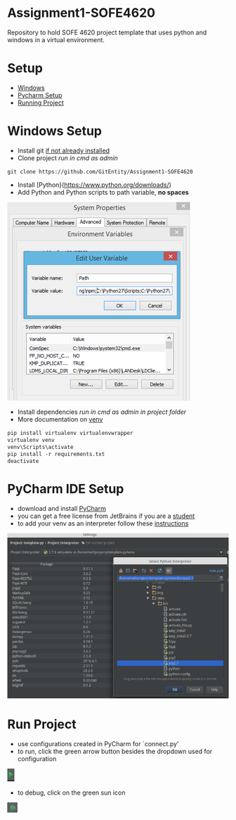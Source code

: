 # Assignment1-SOFE4620
Repository to hold SOFE 4620 project template that uses python and windows in a virtual environment. 

# Setup
- [Windows](#windows-setup)
- [Pycharm Setup](#pycharm-ide-setup)
- [Running Project](#run-project)

# Windows Setup
- Install git [if not already installed](https://git-scm.com/download/win)
- Clone project *run in cmd as admin*
```
git clone https://github.com/GitEntity/Assignment1-SOFE4620
```
- Install [Python}(https://www.python.org/downloads/)
- Add Python and Python scripts to path variable, **no spaces**

![path](img/path.PNG)

- Install dependencies *run in cmd as admin in project folder*
- More documentation on [venv](http://docs.python-guide.org/en/latest/dev/virtualenvs/)
```
pip install virtualenv virtualenvwrapper
virtualenv venv
venv\Scripts\activate
pip install -r requirements.txt
deactivate
```


# PyCharm IDE Setup
- download and install [PyCharm](https://www.jetbrains.com/pycharm/)
- you can get a free license from JetBrains if you are a [student](https://www.jetbrains.com/student/)
- to add your venv as an interpreter follow these [instructions](https://www.jetbrains.com/help/pycharm/2016.1/adding-existing-virtual-environment.html)

![VENV Interpreter Setup](img/pycharm-venv.png)

# Run Project
- use configurations created in PyCharm for `connect.py'
- to run, click the green arrow button besides the dropdown used for configuration

![Run](img/run.png)

- to debug, click on the green sun icon

![Debug](img/debug.png)

